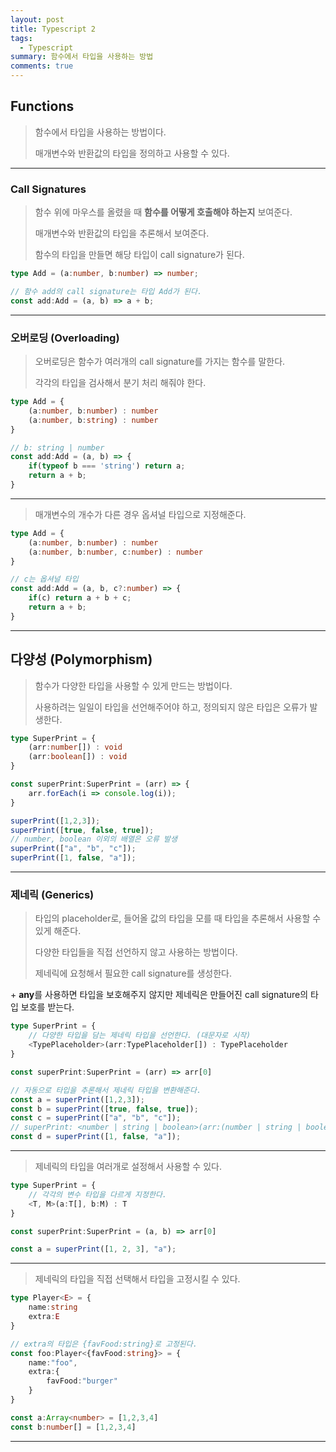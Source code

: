 ```yaml
---
layout: post
title: Typescript 2
tags:
  - Typescript
summary: 함수에서 타입을 사용하는 방법
comments: true
---
```




## Functions

> 함수에서 타입을 사용하는 방법이다.
> 
> 매개변수와 반환값의 타입을 정의하고 사용할 수 있다.

---

### Call Signatures

> 함수 위에 마우스를 올렸을 때 **함수를 어떻게 호출해야 하는지** 보여준다.
> 
> 매개변수와 반환값의 타입을 추론해서 보여준다.
> 
> 함수의 타입을 만들면 해당 타입이 call signature가 된다.

```typescript
type Add = (a:number, b:number) => number;

// 함수 add의 call signature는 타입 Add가 된다.
const add:Add = (a, b) => a + b;
```




---


### 오버로딩 (Overloading)

> 오버로딩은 함수가 여러개의 call signature를 가지는 함수를 말한다.
> 
> 각각의 타입을 검사해서 분기 처리 해줘야 한다.

```typescript
type Add = {
	(a:number, b:number) : number
	(a:number, b:string) : number
}

// b: string | number
const add:Add = (a, b) => {
	if(typeof b === 'string') return a;
	return a + b;
}
```

---

> 매개변수의 개수가 다른 경우 옵셔널 타입으로 지정해준다.
```typescript
type Add = {
	(a:number, b:number) : number
	(a:number, b:number, c:number) : number
}

// c는 옵셔널 타입
const add:Add = (a, b, c?:number) => {
	if(c) return a + b + c;
	return a + b;
}
```


---


## 다양성 (Polymorphism)

> 함수가 다양한 타입을 사용할 수 있게 만드는 방법이다.
> 
> 사용하려는 일일이 타입을 선언해주어야 하고, 정의되지 않은 타입은 오류가 발생한다.

```typescript
type SuperPrint = {
	(arr:number[]) : void
	(arr:boolean[]) : void
}

const superPrint:SuperPrint = (arr) => {
	arr.forEach(i => console.log(i));
}

superPrint([1,2,3]);
superPrint([true, false, true]);
// number, boolean 이외의 배열은 오류 발생
superPrint(["a", "b", "c"]);
superPrint([1, false, "a"]);
```


---

### 제네릭 (Generics)

> 타입의 placeholder로, 들어올 값의 타입을 모를 때 타입을 추론해서 사용할 수 있게 해준다.
> 
> 다양한 타입들을 직접 선언하지 않고 사용하는 방법이다.
> 
> 제네릭에 요청해서 필요한 call signature를 생성한다.

\+ **any**를 사용하면 타입을 보호해주지 않지만 제네릭은 만들어진 call signature의 타입 보호를 받는다.

```typescript
type SuperPrint = {
	// 다양한 타입을 담는 제네릭 타입을 선언한다. (대문자로 시작)
	<TypePlaceholder>(arr:TypePlaceholder[]) : TypePlaceholder
}

const superPrint:SuperPrint = (arr) => arr[0]

// 자동으로 타입을 추론해서 제네릭 타입을 변환해준다.
const a = superPrint([1,2,3]);
const b = superPrint([true, false, true]);
const c = superPrint(["a", "b", "c"]);
// superPrint: <number | string | boolean>(arr:(number | string | boolean)[]) => number | string | boolean
const d = superPrint([1, false, "a"]);
```


---


> 제네릭의 타입을 여러개로 설정해서 사용할 수 있다.
```typescript
type SuperPrint = {
	// 각각의 변수 타입을 다르게 지정한다.
	<T, M>(a:T[], b:M) : T
}

const superPrint:SuperPrint = (a, b) => arr[0]

const a = superPrint([1, 2, 3], "a");
```

---

> 제네릭의 타입을 직접 선택해서 타입을 고정시킬 수 있다.

```typescript
type Player<E> = {
	name:string
	extra:E
}

// extra의 타입은 {favFood:string}로 고정된다.
const foo:Player<{favFood:string}> = {
	name:"foo",
	extra:{
		favFood:"burger"
	}
}

const a:Array<number> = [1,2,3,4]
const b:number[] = [1,2,3,4]
```


---






